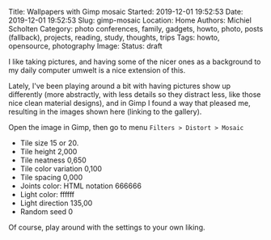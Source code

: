 Title: Wallpapers with Gimp mosaic
Started: 2019-12-01 19:52:53
Date: 2019-12-01 19:52:53
Slug: gimp-mosaic
Location: Home
Authors: Michiel Scholten
Category: photo
conferences, family, gadgets, howto, photo, posts (fallback), projects, reading, study, thoughts, trips
Tags: howto, opensource, photography
Image: 
Status: draft

I like taking pictures, and having some of the nicer ones as a background to my daily computer umwelt is a nice extension of this.

Lately, I've been playing around a bit with having pictures show up differently (more abstractly, with less details so they distract less, like those nice clean material designs), and in Gimp I found a way that pleased me, resulting in the images shown here (linking to the gallery).

Open the image in Gimp, then go to menu `Filters > Distort > Mosaic`

- Tile size 15 or 20.
- Tile height 2,000
- Tile neatness 0,650
- Tile color variation 0,100
- Tile spacing 0,000
- Joints color: HTML notation 666666
- Light color: ffffff
- Light direction 135,00
- Random seed 0

Of course, play around with the settings to your own liking.
